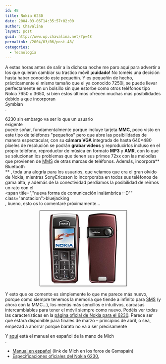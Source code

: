 ```yaml
---
id: 48
title: Nokia 6230
date: 2004-03-06T14:35:57+02:00
author: Chavalina
layout: post
guid: http://www.wp.chavalina.net/?p=48
permalink: /2004/03/06/post-48/
categories:
  - Tecnología
---
```

A estas horas antes de salir a la dichosa noche me paro aquí para advertir a los que quieran cambiar su trastico móvil **&iexcl;cuidado!** No toméis una decisión hasta haber conocido este peque&ntilde;ín. Y es peque&ntilde;ín de hecho, prácticamente el mismo tama&ntilde;o que el ya conocido 7250i, se puede llevar perfectamente en un bolsillo sin que estorbe como otros teléfonos tipo Nokia 7650 o 3650, si bien estos últimos ofrecen muchas más posibilidades debido a que incorporan  
<span title="sistema operativo para móviles" class="anotacion">Symbian</span>  
. 

6230 sin embargo va ser lo que un usuario  
<span title="friky??" class="anotacion">exigente</span>  
puede so&ntilde;ar, fundamentalmente porque incluye tarjeta **MMC**, poco visto en este tipo de teléfonos "peque&ntilde;os" pero que abre las posibilidades de manera espectacular, con su **cámara VGA** integrada de hasta 640&#215;480 píxeles de resolución se podrán **grabar vídeos** y reproducirlos incluso en el propio teléfono, reproductor de música en formato **MP3** y **AMR**, con lo que se solucionan los problemas que tienen sus primos 72xx con las melodías que provienen de <acronym title="Multimedia Message Service">MMS</acronym> de otras marcas de teléfonos. Además, incorpora**  
<span title="tecnología inamlámbrica para transmisión de voz y datos" class="anotacion">Bluetooth</span>  
** , toda una alegría para los usuarios, que veíamos que era el gran olvido de Nokia, mientras SonyEricsson lo incorporaba en todos sus teléfonos de gama alta, y además de la conectividad perdíamos la posibilidad de reírnos un rato con el  
<span title=","nueva forma de comunicación inalámbrica :-D"" class="anotacion">bluejacking</span>  
, bueno, esto os lo comentaré próximamente… 

<p align="center">
  <img src="./imagenes/fotos/nokia6230.jpg" alt="Nokia 6230 red" border="1" alt="6230" />
</p>

Y esto que os comento es simplemente lo que me parece más nuevo, porque como siempre tenemos la memoria que tiende a infinito para <acronym title="Short Message Service">SMS</acronym> (y ahora con la MMC…), los menús más sencillos e intuitivos, carcasas intercambiables para tener el móvil siempre como nuevo. Podéis ver todas las características en la <a href="http://www.nokia.es/telefonos/modelos/nokia6230/index.jsp" target="_blank">página oficial de Nokia para el 6230</a>. Parece ser que estará disponible para finales de marzo &#8211; principios de abril, o sea, empezad a ahorrar porque barato no va a ser precisamente<img src="file:///C|/php/chavalina.ne/imagenes/emoticonos/asustado.gif" width="16" height="16" /> 

Y <a href="http://www.asinetwork.net/Nokia_6230_UG_es.pdf" target="_blank">aquí</a> está el manual en espa&ntilde;ol de la mano de <span class="alguien">Mich</span>  
.

  * <a href="http://www.asinetwork.net/Nokia_6230_UG_es.pdf" target="_blank">Manual en espa&ntilde;ol</a> (link de Mich en los foros de Gsmspain)
  * <a href="http://www.nokia.es/telefonos/modelos/nokia6230/index.jsp" target="_blank">Especificaciones oficiales del Nokia 6230. </a>